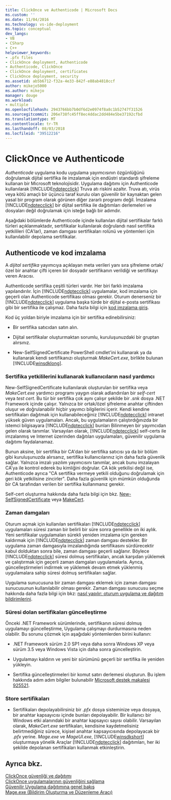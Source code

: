 ```yaml
---
title: ClickOnce ve Authenticode | Microsoft Docs
ms.custom: ''
ms.date: 11/04/2016
ms.technology: vs-ide-deployment
ms.topic: conceptual
dev_langs:
- VB
- CSharp
- C++
helpviewer_keywords:
- .pfx files
- ClickOnce deployment, Authenticode
- Authenticode, ClickOnce
- ClickOnce deployment, certificates
- ClickOnce deployment, security
ms.assetid: ab5b6712-f32a-4e33-842f-e88ab4818ccf
author: mikejo5000
ms.author: mikejo
manager: douge
ms.workload:
- multiple
ms.openlocfilehash: 2943766bb7b0df6d2e0974f8a8c1b52747f31526
ms.sourcegitcommit: 206e738fc45ff8ec4ddac2dd484e5be37192cfbd
ms.translationtype: MT
ms.contentlocale: tr-TR
ms.lasthandoff: 08/03/2018
ms.locfileid: "39512216"
---
```

# <a name="clickonce-and-authenticode"></a>ClickOnce ve Authenticode
*Authenticode* uygulama kodu uygulama yayımcısının özgünlüğünü doğrulamak dijital sertifika ile imzalamak için endüstri standardı şifreleme kullanan bir Microsoft teknolojisidir. Uygulama dağıtımı için Authenticode kullanılarak [!INCLUDE[ndptecclick](../deployment/includes/ndptecclick_md.md)] Truva atı riskini azaltır. Truva atı, virüs veya kötü amaçlı bir üçüncü taraf kurulu olan güvenilir bir kaynaktan gelen yasal bir program olarak görünen diğer zararlı programı değil. İmzalama [!INCLUDE[ndptecclick](../deployment/includes/ndptecclick_md.md)] bir dijital sertifika ile dağıtımları derlemeleri ve dosyaları değil doğrulamak için isteğe bağlı bir adımdır.  
  
 Aşağıdaki bölümlerde Authenticode içinde kullanılan dijital sertifikalar farklı türleri açıklanmaktadır, sertifikalar kullanılarak doğrulandı nasıl sertifika yetkilileri (CA'lar), zaman damgası sertifikaları rolünü ve yöntemleri için kullanılabilir depolama sertifikalar.  
  
## <a name="authenticode-and-code-signing"></a>Authenticode ve kod imzalama  
 A *dijital sertifika* yayımcıya açıklayan meta verileri yanı sıra şifreleme ortak/özel bir anahtar çifti içeren bir dosyadır sertifikanın verildiği ve sertifikayı veren Aracısı.  
  
 Authenticode sertifika çeşitli türleri vardır. Her biri farklı imzalama yapılandırılır. İçin [!INCLUDE[ndptecclick](../deployment/includes/ndptecclick_md.md)] uygulamalar, kod imzalama için geçerli olan Authenticode sertifikası olması gerekir. Oturum denerseniz bir [!INCLUDE[ndptecclick](../deployment/includes/ndptecclick_md.md)] uygulama başka türde bir dijital e-posta sertifikası gibi bir sertifika ile çalışmaz. Daha fazla bilgi için [kod imzalama giriş](http://go.microsoft.com/fwlink/?LinkId=179452).  
  
 Kod üç yoldan biriyle imzalama için bir sertifika edinebilirsiniz:  
  
-   Bir sertifika satıcıdan satın alın.  
  
-   Dijital sertifikalar oluşturmaktan sorumlu, kuruluşunuzdaki bir gruptan alırsınız.  
  
-   New-SelfSignedCertificate PowerShell cmdlet'ini kullanarak ya da kullanarak kendi sertifikanızı oluşturmak *MakeCert.exe*, birlikte bulunan [!INCLUDE[winsdklong](../deployment/includes/winsdklong_md.md)].  
  
### <a name="how-using-certificate-authorities-helps-users"></a>Sertifika yetkililerini kullanarak kullanıcıların nasıl yardımcı  
 New-SelfSignedCertificate kullanılarak oluşturulan bir sertifika veya *MakeCert.exe* yardımcı programı yaygın olarak adlandırılan bir *self-cert* veya *test cert*. Bu tür bir sertifika çok aynı çalışır şekilde bir *.snk* dosya .NET Framework içinde çalışır. Yalnızca bir ortak/özel şifreleme anahtar çiftinden oluşur ve doğrulanabilir hiçbir yayımcı bilgilerini içerir. Kendi kendine sertifikaları dağıtmak için kullanabileceğiniz [!INCLUDE[ndptecclick](../deployment/includes/ndptecclick_md.md)] intranet yüksek güven uygulamaları. Ancak, bu uygulamaların çalıştırdığınızda bir istemci bilgisayara [!INCLUDE[ndptecclick](../deployment/includes/ndptecclick_md.md)] bunları Bilinmeyen bir yayımcıdan gelen olarak tanımlar. Varsayılan olarak, [!INCLUDE[ndptecclick](../deployment/includes/ndptecclick_md.md)] self-certs ile imzalanmış ve Internet üzerinden dağıtılan uygulamaları, güvenilir uygulama dağıtımı faydalanamaz.  
  
 Bunun aksine, bir sertifika bir CA'dan bir sertifika satıcısı ya da bir bölüm gibi kuruluşunuzda alırsanız, sertifika kullanıcılarınız için daha fazla güvenlik sağlar. Yalnızca imzalı yazılım yayımcısını tanımlar, ancak bunu imzalayan CA'ya ile kontrol ederek bu kimliğini doğrular. CA kök yetkilisi değil ise, Authenticode ayrıca "CA sertifika vermeye yetkili olduğunu doğrulamak için geri kök yetkilisine zincirler". Daha fazla güvenlik için mümkün olduğunda bir CA tarafından verilen bir sertifika kullanmanız gerekir.  
  
 Self-cert oluşturma hakkında daha fazla bilgi için bkz. [New-SelfSignedCertificate](https://technet.microsoft.com/itpro/powershell/windows/pkiclient/new-selfsignedcertificate) veya [MakeCert](/windows/desktop/SecCrypto/makecert).  
  
### <a name="timestamps"></a>Zaman damgaları  
 Oturum açmak için kullanılan sertifikaları [!INCLUDE[ndptecclick](../deployment/includes/ndptecclick_md.md)] uygulamaları süresi zaman bir belirli bir süre sonra genellikle on iki aylık. Yeni sertifikalar uygulamaları sürekli yeniden imzalama için gereken kaldırmak için [!INCLUDE[ndptecclick](../deployment/includes/ndptecclick_md.md)] zaman damgası destekler. Bir uygulama zaman damgasıyla imzalandığında sertifikasını sürdürecektir kabul dolduktan sonra bile, zaman damgası geçerli sağlanır. Böylece [!INCLUDE[ndptecclick](../deployment/includes/ndptecclick_md.md)] süresi dolmuş sertifikaları, ancak karşıdan yüklemek ve çalıştırmak için geçerli zaman damgaları uygulamalarla. Ayrıca, güncelleştirmeleri indirmek ve yüklemek devam etmek yüklenmiş uygulamalara sahip süresi dolmuş sertifikaları sağlar.  
  
 Uygulama sunucusuna bir zaman damgası eklemek için zaman damgası sunucusunun kullanılabilir olması gerekir. Zaman damgası sunucusu seçme hakkında daha fazla bilgi için bkz: [nasıl yapılır: oturum uygulama ve dağıtım bildirimlerini](../ide/how-to-sign-application-and-deployment-manifests.md).  
  
### <a name="update-expired-certificates"></a>Süresi dolan sertifikaları güncelleştirme  
 Önceki .NET Framework sürümlerinde, sertifikanın süresi dolmuş uygulamayı güncelleştirme, Uygulama çalışmayı durdurmasına neden olabilir. Bu sorunu çözmek için aşağıdaki yöntemlerden birini kullanın:  
  
-   .NET Framework sürüm 2.0 SP1 veya daha sonra Windows XP veya sürüm 3.5 veya Windows Vista için daha sonra güncelleştirin.  
  
-   Uygulamayı kaldırın ve yeni bir sürümünü geçerli bir sertifika ile yeniden yükleyin.  
  
-   Sertifika güncelleştirmeleri bir komut satırı derlemesi oluşturun. Bu işlem hakkında adım adım bilgiler bulunabilir [Microsoft destek makalesi 925521](http://go.microsoft.com/fwlink/?LinkId=179454).  
  
### <a name="store-certificates"></a>Store sertifikaları  
  
-   Sertifikaları depolayabilirsiniz bir *.pfx* dosya sisteminize veya dosyaya, bir anahtar kapsayıcısı içinde bunları depolayabilir. Bir kullanıcı bir Windows etki alanındaki bir anahtar kapsayıcı sayısı olabilir. Varsayılan olarak, *MakeCert.exe* sertifikaları, kendisine kaydetmelisiniz belirtmediğiniz sürece, kişisel anahtar kapsayıcısında depolayacak bir *.pfx* yerine. *Mage.exe* ve *MageUI.exe*, [!INCLUDE[winsdkshort](../debugger/debug-interface-access/includes/winsdkshort_md.md)] oluşturmaya yönelik Araçlar [!INCLUDE[ndptecclick](../deployment/includes/ndptecclick_md.md)] dağıtımları, her iki şekilde depolanan sertifikaları kullanmak etkinleştirin.  
  
## <a name="see-also"></a>Ayrıca bkz.  
 [ClickOnce güvenliği ve dağıtımı](../deployment/clickonce-security-and-deployment.md)   
 [ClickOnce uygulamalarının güvenliğini sağlama](../deployment/securing-clickonce-applications.md)   
 [Güvenilir Uygulama dağıtımına genel bakış](../deployment/trusted-application-deployment-overview.md)   
 [Mage.exe (Bildirim Oluşturma ve Düzenleme Aracı)](/dotnet/framework/tools/mage-exe-manifest-generation-and-editing-tool)